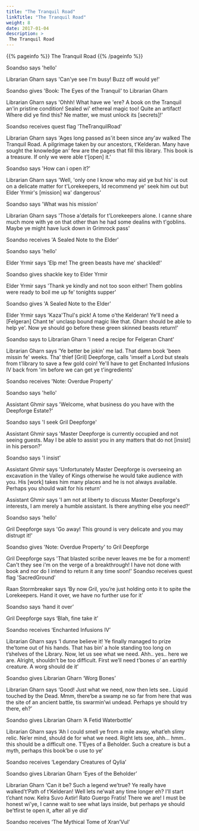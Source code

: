 ```yaml
---
title: "The Tranquil Road"
linkTitle: "The Tranquil Road"
weight: 8
date: 2017-01-04
description: >
 The Tranquil Road
---
```


{{% pageinfo %}}
The Tranquil Road
{{% /pageinfo %}}

Soandso says 'hello'

Librarian Gharn says 'Can'ye see I'm busy! Buzz off would ye!'

Soandso gives 'Book: The Eyes of the Tranquil' to Librarian Gharn

Librarian Gharn says 'Ohhh! What have we 'ere? A book on the Tranquil an'in pristine condition! Sealed wi' ethereal magic too! Quite an artifact! Where did ye find this? Ne matter, we must unlock its [secrets]!'

Soandso receives quest flag 'TheTranquilRoad'

Librarian Gharn says 'Ages long passed as'it been since any'av walked The Tranquil Road. A pilgrimage taken by our ancestors, t'Kelderan. Many have sought the knowledge an' few are the pages that fill this library. This book is a treasure. If only we were able t'[open] it.'

Soandso says 'How can i open it?'

Librarian Gharn says 'Well, 'only one I know who may aid ye but his' is out on a delicate matter for t'Lorekeepers, Id recommend ye' seek him out but Elder Yrmir's [mission] wa' dangerous'

Soandso says 'What was his mission'

Librarian Gharn says 'Those a'details for t'Lorekeepers alone. I canne share much more with ye on that other than he had some dealins with t'goblins. Maybe ye might have luck down in Grimrock pass'

Soandso receives 'A Sealed Note to the Elder'

Soandso says 'hello'

Elder Yrmir says 'Elp me! The green beasts have me' shackled!'

Soandso gives shackle key to Elder Yrmir

Elder Yrmir says 'Thank ye kindly and not too soon either! Them goblins were ready to boil me up fe' tonights supper'

Soandso gives 'A Sealed Note to the Elder'

Elder Yrmir says 'Kaza'Thul's pick! A tome o'the Kelderan! Ye'll need a [Felgeran] Chant te' unclasp bound magic like that. Gharn should be able to help ye'. Now ye should go before these green skinned beasts return!'

Soandso says to Librarian Gharn 'I need a recipe for Felgeran Chant'

Librarian Gharn says 'Ye better be jokin' me lad. That damn book 'been missin fe' weeks. Tha' thief [Gril] Deepforge, calls 'imself a Lord but steals from t'library to save a few gold coin! Ye'll have to get Enchanted Infusions IV back from 'im before we can get ye t'ingredients'

Soandso receives 'Note: Overdue Property'

Soandso says 'hello'

Assistant Ghmir says 'Welcome, what business do you have with the Deepforge Estate?'

Soandso says 'I seek Gril Deepforge'

Assistant Ghmir says 'Master Deepforge is currently occupied and not seeing guests. May I be able to assist you in any matters that do not [insist] in his person?'

Soandso says 'I insist'

Assistant Ghmir says 'Unfortunately Master Deepforge is overseeing an excavation in the Valley of Kings otherwise he would take audience with you. His [work] takes him many places and he is not always available. Perhaps you should wait for his return'

Assistant Ghmir says 'I am not at liberty to discuss Master Deepforge's interests, I am merely a humble assistant. Is there anything else you need?'

Soandso says 'hello'

Gril Deepforge says 'Go away! This ground is very delicate and you may distrupt it!'

Soandso gives 'Note: Overdue Property' to Gril Deepforge

Gril Deepforge says 'That blasted scribe never leaves me be for a moment! Can't they see i'm on the verge of a breakthrough! I have not done with book and nor do I intend to return it any time soon!'
Soandso receives quest flag 'SacredGround'

Raan Stormbreaker says ‘By now Gril, you’re just holding onto it to spite the Lorekeepers. Hand it over, we have no further use for it’

Soandso says ‘hand it over’

Gril Deepforge says ‘Blah, fine take it’

Soandso receives ‘Enchanted Infusions IV’

Librarian Gharn says ‘I dunne believe it! Ye finally managed to prize the’tome out of his hands. That has bin’ a hole standing too long on t’shelves of the Library. Now, let us see what we need. Ahh.. yes.. here we are.
Alright, shouldn’t be too difficult. First we’ll need t’bones o’ an earthly creature. A worg should de it’

Soandso gives Librarian Gharn ‘Worg Bones’

Librarian Gharn says ‘Good! Just what we need, now then lets see.. Liquid touched by the Dead. Mmm, there’be a swamp ne so far from here that was the site of an ancient battle, tis swarmin’wi undead. Perhaps ye should try there, eh?’

Soandso gives Librarian Gharn ‘A Fetid Waterbottle’

Librarian Gharn says ‘Ah I could smell ye from a mile away, what’eh slimy relic. Ne’er mind, should de for what we need. Right lets see, ahh… hmm.. this should be a difficult one. T’Eyes of a Beholder. Such a creature is but a myth, perhaps this book’be o use to ye’

Soandso receives ‘Legendary Creatures of Qylia’

Soandso gives Librarian Gharn ‘Eyes of the Beholder’

Librarian Gharn ‘Can it be? Such a legend we’true? Ye really have walked’t’Path of t’Kelderan! Well lets ne’wait any time longer eh? I’ll start t’chant now. Kelra Suvo Axtir! Rato Guergo Fratis! There we are! I must be honest wi’ye, I canne wait to see what lays inside, but perhaps ye should be’tfirst te open it, after all ye did’

Soandso receives ‘The Mythical Tome of Xran’Vul’

